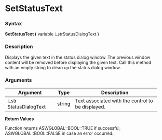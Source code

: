 # SetStatusText

### Syntax

**SetStatusText (** variable i\_strStatusDialogText **)**

### Description

Displays the given text in the status dialog window. The previous window content will be removed before displaying the given text. Call this method with an empty string to clean up the status dialog window.

### Arguments

| **Argument**            | **Type** | **Description**                                   |
| ----------------------- | -------- | ------------------------------------------------- |
| i\_str StatusDialogText | string   | Text associated with the control to be displayed. |

**Return Values**

Function returns ASWGLOBAL::BOOL::TRUE if successful, ASWGLOBAL::BOOL::FALSE in case an error occurred.
